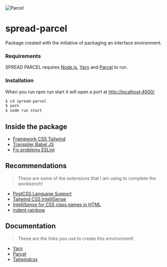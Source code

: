 ![Parcel](https://user-images.githubusercontent.com/19409/31321658-f6aed0f2-ac3d-11e7-8100-1587e676e0ec.png)

# spread-parcel
Package created with the initiative of packaging an interface environment.

### Requirements

SPREAD PARCEL requires [Node.js](https://nodejs.org/), [Yarn](https://yarnpkg.com/) and [Parcel](https://parceljs.org/) to run.

### Installation

When you run npm run start it will open a port at [http://localhost:4000/](http://localhost:4000/)

```sh
$ cd spread-parcel
$ yarn
$ node run start
```

## Inside the package

- [Framework CSS Tailwind](https://tailwindcss.com/)
- [Transpiler Babel JS](https://babeljs.io/)
- [Fix problems ESLint](https://eslint.org/)

## Recommendations

> These are some of the extensions that I am using to complete the workbench!
- [PostCSS Language Support](https://marketplace.visualstudio.com/items?itemName=csstools.postcss)
- [Tailwind CSS IntelliSense](https://marketplace.visualstudio.com/items?itemName=bradlc.vscode-tailwindcss)
- [IntelliSense for CSS class names in HTML](https://marketplace.visualstudio.com/items?itemName=Zignd.html-css-class-completion)
- [indent-rainbow](https://marketplace.visualstudio.com/items?itemName=oderwat.indent-rainbow)

## Documentation

> These are the links you use to create this environment!
- [Yarn](https://yarnpkg.com/getting-started/install)
- [Parcel](https://parceljs.org/getting_started.html)
- [Tailwindcss](https://tailwindcss.com/docs/installation)



